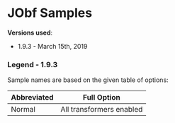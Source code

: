 # JObf Samples

**Versions used**: 

* 1.9.3 - March 15th, 2019

### Legend - 1.9.3

Sample names are based on the given table of options:

| Abbreviated | Full Option |
| ------------| ------------|
| Normal      | All transformers enabled |

